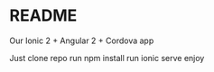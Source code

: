 # README #

Our Ionic 2 + Angular 2 + Cordova app

Just clone repo
run npm install
run ionic serve
enjoy